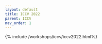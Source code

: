 ```yaml
---
layout: default
title: ICCV 2022
parent: ICCV
nav_order: 1
---
```


{% include /workshops/iccv/iccv2022.html%} 